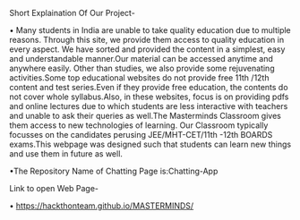 Short Explaination Of Our Project-

•	Many students in India are unable to take quality education due to multiple reasons. Through this site, we provide them access to quality education in every aspect.	We have sorted and provided the content in a simplest, easy and understandable manner.Our material can be accessed anytime and anywhere easily. Other than studies, we also provide some rejuvenating activities.Some top educational websites do not provide free 11th /12th content and test series.Even if they provide free education, the contents do not cover whole syllabus.Also, in these websites, focus is on providing pdfs and online lectures due to which students are less interactive with teachers and unable to ask their queries as well.The Masterminds Classroom gives them access to new technologies of learning. Our Classroom typically focusses on the candidates perusing JEE/MHT-CET/11th -12th BOARDS exams.This webpage was designed such that students can learn new things and use them in future as well.

•The Repository Name of Chatting Page is:Chatting-App 
 
Link to open Web Page-

•	https://hackthonteam.github.io/MASTERMINDS/
